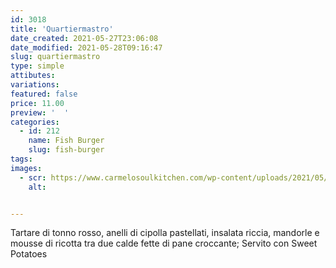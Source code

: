 ```yaml
---
id: 3018
title: 'Quartiermastro'
date_created: 2021-05-27T23:06:08
date_modified: 2021-05-28T09:16:47
slug: quartiermastro
type: simple
attibutes: 
variations:
featured: false
price: 11.00
preview: '  '
categories: 
  - id: 212
    name: Fish Burger
    slug: fish-burger
tags: 
images: 
  - scr: https://www.carmelosoulkitchen.com/wp-content/uploads/2021/05/QUARTIERMASTRO.png
    alt: 


---
```


<p>Tartare di tonno rosso, anelli di cipolla pastellati, insalata riccia, mandorle e mousse di ricotta tra due calde fette di pane croccante; Servito con Sweet Potatoes</p>


